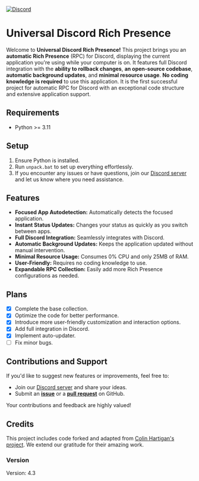 [![Discord](https://img.shields.io/discord/1054578014593241179?style=flat&logo=discord&logoColor=ffffff&label=Discord&labelColor=0000ff&link=https%3A%2F%2Fdiscord.gg%2FdzqeXYDDmy)](https://discord.gg/dzqeXYDDmy)

# Universal Discord Rich Presence

Welcome to **Universal Discord Rich Presence!** This project brings you an **automatic Rich Presence** (RPC) for Discord, displaying the current application you're using while your computer is on. It features full Discord integration with the **ability to rollback changes**, **an open-source codebase**, **automatic background updates**, and **minimal resource usage**. **No coding knowledge is required** to use this application. It is the first successful project for automatic RPC for Discord with an exceptional code structure and extensive application support.

## Requirements
- Python >= 3.11

## Setup
1. Ensure Python is installed.
2. Run `unpack.bat` to set up everything effortlessly.
3. If you encounter any issues or have questions, join our [Discord server](https://discord.gg/dzqeXYDDmy) and let us know where you need assistance.

## Features
- **Focused App Autodetection:** Automatically detects the focused application.
- **Instant Status Updates:** Changes your status as quickly as you switch between apps.
- **Full Discord Integration:** Seamlessly integrates with Discord.
- **Automatic Background Updates:** Keeps the application updated without manual intervention.
- **Minimal Resource Usage:** Consumes 0% CPU and only 25MB of RAM.
- **User-Friendly:** Requires no coding knowledge to use.
- **Expandable RPC Collection:** Easily add more Rich Presence configurations as needed.

## Plans
- [x] Complete the base collection.
- [x] Optimize the code for better performance.
- [x] Introduce more user-friendly customization and interaction options.
- [x] Add full integration in Discord.
- [x] Implement auto-updater.
- [ ] Fix minor bugs.

## Contributions and Support
If you'd like to suggest new features or improvements, feel free to:
- Join our [Discord server](https://discord.gg/dzqeXYDDmy) and share your ideas.
- Submit an [**issue**](https://github.com/Purple-Palm/Universal-Discord-Rich-Presence/issues) or a [**pull request**](https://github.com/Purple-Palm/Universal-Discord-Rich-Presence/pulls) on GitHub.

Your contributions and feedback are highly valued!

## Credits
This project includes code forked and adapted from [Colin Hartigan's project](https://github.com/colinhartigan/valorant-rpc). We extend our gratitude for their amazing work.

### Version
Version: 4.3
